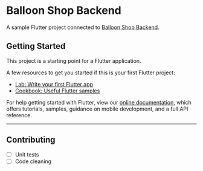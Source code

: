 # Balloon Shop Backend
A sample Flutter project connected to [Balloon Shop Backend](https://github.com/SCB-TechX/scb-open-api-examples/tree/master/balloon_shop_backend).

## Getting Started

This project is a starting point for a Flutter application.

A few resources to get you started if this is your first Flutter project:

- [Lab: Write your first Flutter app](https://flutter.dev/docs/get-started/codelab)
- [Cookbook: Useful Flutter samples](https://flutter.dev/docs/cookbook)

For help getting started with Flutter, view our
[online documentation](https://flutter.dev/docs), which offers tutorials,
samples, guidance on mobile development, and a full API reference.

---
## Contributing
- [ ] Unit tests
- [ ] Code cleaning